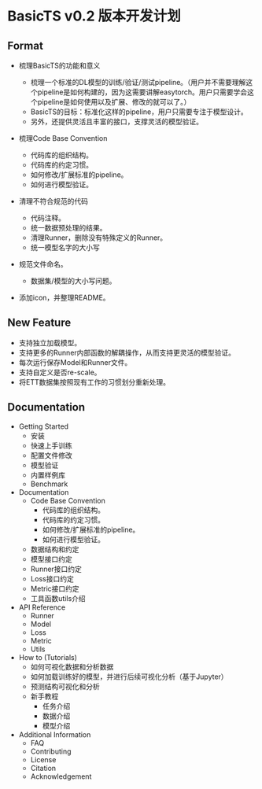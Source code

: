 # BasicTS v0.2 版本开发计划

## Format

- 梳理BasicTS的功能和意义
    - 梳理一个标准的DL模型的训练/验证/测试pipeline。（用户并不需要理解这个pipeline是如何构建的，因为这需要讲解easytorch。用户只需要学会这个pipeline是如何使用以及扩展、修改的就可以了。）
    - BasicTS的目标：标准化这样的pipeline，用户只需要专注于模型设计。
    - 另外，还提供灵活且丰富的接口，支撑灵活的模型验证。
 
- 梳理Code Base Convention
    - 代码库的组织结构。
    - 代码库的约定习惯。
    - 如何修改/扩展标准的pipeline。
    - 如何进行模型验证。

- 清理不符合规范的代码
    - 代码注释。
    - 统一数据预处理的结果。
    - 清理Runner，删除没有特殊定义的Runner。
    - 统一模型名字的大小写

- 规范文件命名。
    - 数据集/模型的大小写问题。

- 添加icon，并整理README。

## New Feature

- 支持独立加载模型。
- 支持更多的Runner内部函数的解耦操作，从而支持更灵活的模型验证。
- 每次运行保存Model和Runner文件。
- 支持自定义是否re-scale。
- 将ETT数据集按照现有工作的习惯划分重新处理。

## Documentation

- Getting Started
    - 安装
    - 快速上手训练
    - 配置文件修改
    - 模型验证
    - 内置样例库
    - Benchmark
- Documentation
    - Code Base Convention
        - 代码库的组织结构。
        - 代码库的约定习惯。
        - 如何修改/扩展标准的pipeline。
        - 如何进行模型验证。
    - 数据结构和约定
    - 模型接口约定
    - Runner接口约定
    - Loss接口约定
    - Metric接口约定
    - 工具函数utils介绍
-  API Reference
    - Runner
    - Model
    - Loss
    - Metric
    - Utils
- How to (Tutorials)
    - 如何可视化数据和分析数据
    - 如何加载训练好的模型，并进行后续可视化分析（基于Jupyter）
    - 预测结构可视化和分析
    - 新手教程
        - 任务介绍
        - 数据介绍
        - 模型介绍
- Additional Information
    - FAQ
    - Contributing
    - License
    - Citation
    - Acknowledgement
